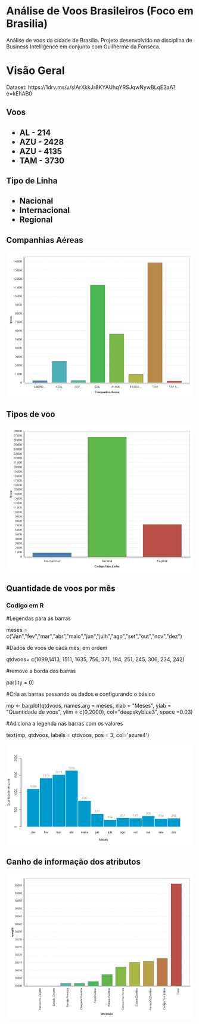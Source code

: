 # Análise de Voos Brasileiros (Foco em Brasilia)
Análise de voos da cidade de Brasília. Projeto desenvolvido na disciplina de Business Intelligence em conjunto com Guilherme da Fonseca.

<h1>Visão Geral</h1>
Dataset: https://1drv.ms/u/s!ArXkkJr8KYAUhqYRSJqwNywBLqE3aA?e=kEhAB0
<h2>Voos<h2>
<ul>
    <li>AL - 214</li>
    <li>AZU - 2428</li>
    <li>AZU - 4135</li>
    <li>TAM - 3730</li>
</ul>

<h2>Tipo de Linha<h2>
<ul>
    <li>Nacional</li>
    <li>Internacional</li>
    <li>Regional</li>
</ul>

<h2>Companhias Aéreas</h2>
<img src='companhias.png'/>

<h2>Tipos de voo</h2>
<img src='tiposdevoo.png'/>


<h2>Quantidade de voos por mês</h2>
<h3>Codigo em R</h3>
#Legendas para as barras

meses = c("Jan","fev","mar","abr","maio","jun","julh","ago","set","out","nov","dez")

#Dados de voos de cada mês, em ordem

qtdvoos= c(1099,1413, 1511, 1635, 756, 371, 194, 251, 245, 306, 234, 242)

#remove a borda das barras

par(lty = 0)

#Cria as barras passando os dados e configurando o básico

 mp <- barplot(qtdvoos, names.arg = meses, xlab = "Meses", 
    ylab = "Quantidade de voos", ylim = c(0,2000), col="deepskyblue3", space =0.03)
    
#Adiciona a legenda nas barras com os valores

text(mp, qtdvoos, labels = qtdvoos, pos = 3, col='azure4')

<img src='voosxmeses.png'/>


<h2>Ganho de informação dos atributos</h2>
<img src='graph-pesos.png'/>






